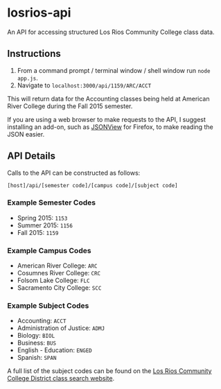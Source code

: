 # losrios-api
An API for accessing structured Los Rios Community College class data.

## Instructions

1. From a command prompt / terminal window / shell window run `node app.js`.
2. Navigate to `localhost:3000/api/1159/ARC/ACCT`

This will return data for the Accounting classes being held at American River College during the Fall 2015 semester.

If you are using a web browser to make requests to the API, I suggest installing an add-on, such as [JSONView](https://addons.mozilla.org/en-us/firefox/addon/jsonview/) for Firefox, to make reading the JSON easier.

## API Details

Calls to the API can be constructed as follows:

`[host]/api/[semester code]/[campus code]/[subject code]`

### Example Semester Codes

- Spring 2015: `1153`
- Summer 2015: `1156`
- Fall 2015: `1159`

### Example Campus Codes

- American River College: `ARC`
- Cosumnes River College: `CRC`
- Folsom Lake College: `FLC`
- Sacramento City College: `SCC`

### Example Subject Codes

- Accounting: `ACCT`
- Administration of Justice: `ADMJ`
- Biology: `BIOL`
- Business: `BUS`
- English - Education: `ENGED` 
- Spanish: `SPAN`

A full list of the subject codes can be found on the [Los Rios Community College District class search website](http://dcs.losrios.edu/dcs_classsearch.aspx).
